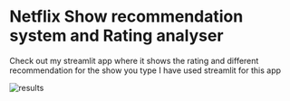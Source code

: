 # Netflix Show recommendation system and Rating analyser

Check out my streamlit app where it shows the rating and different recommendation for the show you type I have used streamlit for this app

![results](https://user-images.githubusercontent.com/95733152/160063380-f65db35d-b24d-47a2-804e-b48604e2e2a7.PNG)
